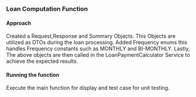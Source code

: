 ### Loan Computation Function
#### Approach

Created a Request,Response and Summary Objects. This Objects are utilized as DTOs during the loan processing.
Added Frequency enums this handles Frequency constants such as MONTHLY and BI-MONTHLY.
Lastly, The above objects are then called in the LoanPaymentCalculator Service to achieve the expected results.

#### Running the function
Execute the main function for display and test case for unit testing.
